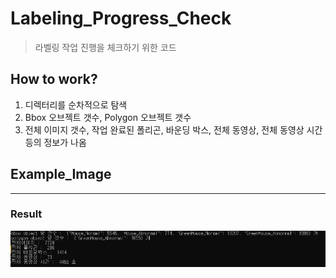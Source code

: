# Labeling_Progress_Check
> 라벨링 작업 진행을 체크하기 위한 코드

## How to work?
1. 디렉터리를 순차적으로 탐색
2. Bbox 오브젝트 갯수, Polygon 오브젝트 갯수
3. 전체 이미지 갯수, 작업 완료된 폴리곤, 바운딩 박스, 전체 동영상, 전체 동영상 시간등의 정보가 나옴 

## Example_Image
---
### Result
![result](Example_Image/result.PNG)
